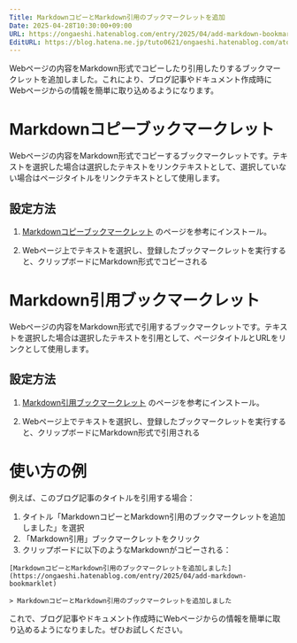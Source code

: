```yaml
---
Title: MarkdownコピーとMarkdown引用のブックマークレットを追加
Date: 2025-04-28T10:30:00+09:00
URL: https://ongaeshi.hatenablog.com/entry/2025/04/add-markdown-bookmarklet
EditURL: https://blog.hatena.ne.jp/tuto0621/ongaeshi.hatenablog.com/atom/entry/6802418398394873794
---
```


Webページの内容をMarkdown形式でコピーしたり引用したりするブックマークレットを追加しました。これにより、ブログ記事やドキュメント作成時にWebページからの情報を簡単に取り込めるようになります。

# Markdownコピーブックマークレット

Webページの内容をMarkdown形式でコピーするブックマークレットです。テキストを選択した場合は選択したテキストをリンクテキストとして、選択していない場合はページタイトルをリンクテキストとして使用します。

## 設定方法

1. [Markdownコピーブックマークレット](https://github.com/ongaeshi/til/blob/main/browser/Markdown%E3%82%B3%E3%83%94%E3%83%BC%E3%83%96%E3%83%83%E3%82%AF%E3%83%9E%E3%83%BC%E3%82%AF%E3%83%AC%E3%83%83%E3%83%88.md) のページを参考にインストール。

2. Webページ上でテキストを選択し、登録したブックマークレットを実行すると、クリップボードにMarkdown形式でコピーされる

# Markdown引用ブックマークレット

Webページの内容をMarkdown形式で引用するブックマークレットです。テキストを選択した場合は選択したテキストを引用として、ページタイトルとURLをリンクとして使用します。

## 設定方法

1. [Markdown引用ブックマークレット](https://github.com/ongaeshi/til/blob/main/browser/Markdown%E5%BC%95%E7%94%A8%E3%83%96%E3%83%83%E3%82%AF%E3%83%9E%E3%83%BC%E3%82%AF%E3%83%AC%E3%83%83%E3%83%88.md) のページを参考にインストール。

2. Webページ上でテキストを選択し、登録したブックマークレットを実行すると、クリップボードにMarkdown形式で引用される

# 使い方の例

例えば、このブログ記事のタイトルを引用する場合：

1. タイトル「MarkdownコピーとMarkdown引用のブックマークレットを追加しました」を選択
2. 「Markdown引用」ブックマークレットをクリック
3. クリップボードに以下のようなMarkdownがコピーされる：

```
[MarkdownコピーとMarkdown引用のブックマークレットを追加しました](https://ongaeshi.hatenablog.com/entry/2025/04/add-markdown-bookmarklet)

> MarkdownコピーとMarkdown引用のブックマークレットを追加しました
```

これで、ブログ記事やドキュメント作成時にWebページからの情報を簡単に取り込めるようになりました。ぜひお試しください。

